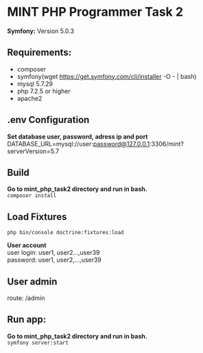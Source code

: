 # MINT PHP Programmer Task 2
__Symfony:__ Version 5.0.3 

## Requirements:
- composer
- symfony(wget https://get.symfony.com/cli/installer -O - | bash)
- mysql 5.7.29
- php 7.2.5 or higher
- apache2

## .env Configuration
__Set database user, password, adress ip and port__ <br />
DATABASE_URL=mysql://user:password@127.0.0.1:3306/mint?serverVersion=5.7

## Build
__Go to mint_php_task2 directory and run in bash.__ <br />
```composer install```

## Load Fixtures
```php bin/console doctrine:fixtures:load```

__User account__ <br />
user login: user1, user2...,user39 <br />
password: user1, user2,...,user39

## User admin
route: /admin

## Run app:
__Go to mint_php_task2 directory and run in bash.__ <br />
```symfony server:start```
